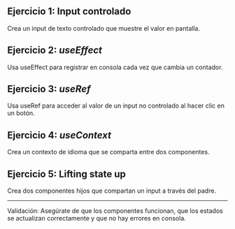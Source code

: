 ## Ejercicio 1: Input controlado

Crea un input de texto controlado que muestre el valor en pantalla.

## Ejercicio 2: *useEffect*

Usa useEffect para registrar en consola cada vez que cambia un contador.

## Ejercicio 3: *useRef*

Usa useRef para acceder al valor de un input no controlado al hacer clic en un botón.

## Ejercicio 4: *useContext*

Crea un contexto de idioma que se comparta entre dos componentes.

## Ejercicio 5: Lifting state up

Crea dos componentes hijos que compartan un input a través del padre.


---

Validación: Asegúrate de que los componentes funcionan, que los estados se actualizan correctamente y que no hay errores en consola.